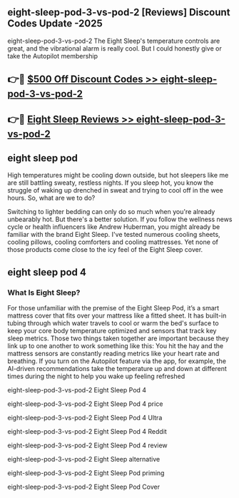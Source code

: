 ## eight-sleep-pod-3-vs-pod-2 [Reviews​] Discount Codes Update -2025

eight-sleep-pod-3-vs-pod-2 The Eight Sleep's temperature controls are great, and the vibrational alarm is really cool. But I could honestly give or take the Autopilot membership

## 👉🔴 [$500 Off Discount Codes >> eight-sleep-pod-3-vs-pod-2](http://download.freeplayer.one?title=eight-sleep-pod-3-vs-pod-2&ref=18-ES)

## 👉🔴 [Eight Sleep Reviews >> eight-sleep-pod-3-vs-pod-2](http://download.freeplayer.one?title=eight-sleep-pod-3-vs-pod-2&ref=18-ES)

## eight sleep pod

High temperatures might be cooling down outside, but hot sleepers like me are still battling sweaty, restless nights. If you sleep hot, you know the struggle of waking up drenched in sweat and trying to cool off in the wee hours. So, what are we to do?

Switching to lighter bedding can only do so much when you're already unbearably hot. But there's a better solution. If you follow the wellness news cycle or health influencers like Andrew Huberman, you might already be familiar with the brand Eight Sleep. I've tested numerous cooling sheets, cooling pillows, cooling comforters and cooling mattresses. Yet none of those products come close to the icy feel of the Eight Sleep cover.

## eight sleep pod 4

### What Is Eight Sleep?

For those unfamiliar with the premise of the Eight Sleep Pod, it’s a smart mattress cover that fits over your mattress like a fitted sheet. It has built-in tubing through which water travels to cool or warm the bed's surface to keep your core body temperature optimized and sensors that track key sleep metrics. Those two things taken together are important because they link up to one another to work something like this: You hit the hay and the mattress sensors are constantly reading metrics like your heart rate and breathing. If you turn on the Autopilot feature via the app, for example, the AI-driven recommendations take the temperature up and down at different times during the night to help you wake up feeling refreshed

eight-sleep-pod-3-vs-pod-2 Eight Sleep Pod 4

eight-sleep-pod-3-vs-pod-2 Eight Sleep Pod 4 price

eight-sleep-pod-3-vs-pod-2 Eight Sleep Pod 4 Ultra

eight-sleep-pod-3-vs-pod-2 Eight Sleep Pod 4 Reddit

eight-sleep-pod-3-vs-pod-2 Eight Sleep Pod 4 review

eight-sleep-pod-3-vs-pod-2 Eight Sleep alternative

eight-sleep-pod-3-vs-pod-2 Eight Sleep Pod priming

eight-sleep-pod-3-vs-pod-2 Eight Sleep Pod Cover